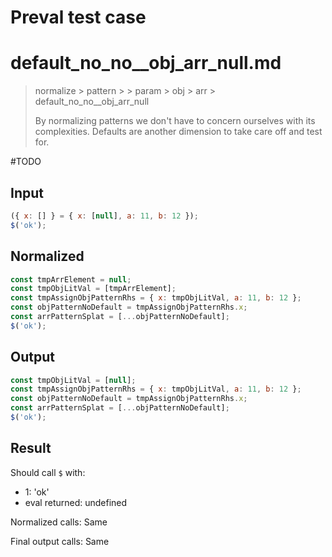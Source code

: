 # Preval test case

# default_no_no__obj_arr_null.md

> normalize > pattern >  > param > obj > arr > default_no_no__obj_arr_null
>
> By normalizing patterns we don't have to concern ourselves with its complexities. Defaults are another dimension to take care off and test for.

#TODO

## Input

`````js filename=intro
({ x: [] } = { x: [null], a: 11, b: 12 });
$('ok');
`````

## Normalized

`````js filename=intro
const tmpArrElement = null;
const tmpObjLitVal = [tmpArrElement];
const tmpAssignObjPatternRhs = { x: tmpObjLitVal, a: 11, b: 12 };
const objPatternNoDefault = tmpAssignObjPatternRhs.x;
const arrPatternSplat = [...objPatternNoDefault];
$('ok');
`````

## Output

`````js filename=intro
const tmpObjLitVal = [null];
const tmpAssignObjPatternRhs = { x: tmpObjLitVal, a: 11, b: 12 };
const objPatternNoDefault = tmpAssignObjPatternRhs.x;
const arrPatternSplat = [...objPatternNoDefault];
$('ok');
`````

## Result

Should call `$` with:
 - 1: 'ok'
 - eval returned: undefined

Normalized calls: Same

Final output calls: Same
